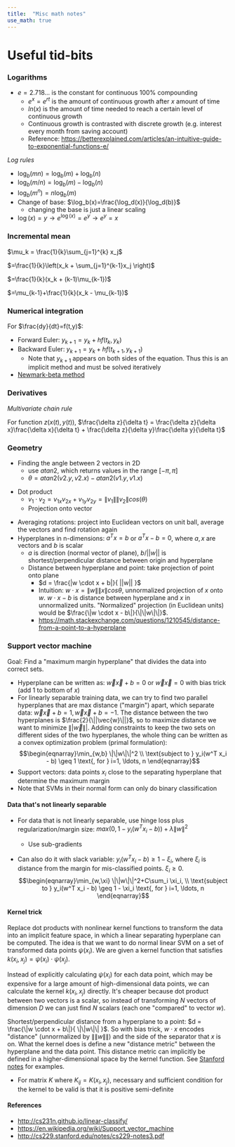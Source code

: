 ```yaml
---
title:  "Misc math notes"
use_math: true
---
```


# Useful tid-bits 

### Logarithms 

* $e=2.718\dots$ is the constant for continuous 100% compounding
    * $e^x = e^{rt}$ is the amount of continuous growth after $x$ amount of time 
    * $ln(x)$ is the amount of time needed to reach a certain level of continuous growth 
    * Continuous growth is contrasted with discrete growth (e.g. interest every month from saving account)
    * Reference: https://betterexplained.com/articles/an-intuitive-guide-to-exponential-functions-e/

_Log rules_

* $\log_b(mn) = \log_b(m)+\log_b(n)$
* $\log_b(m/n) = \log_b(m)-\log_b(n)$
* $\log_b(m^n) = n \log_b(m)$
* Change of base: $\log_b(x)=\frac{\log_d(x)}{\log_d(b)}$
    * changing the base is just a linear scaling 
* $\log(x)=y \rightarrow e^{\log(x)} = e^y \rightarrow e^y=x$

### Incremental mean 

$\mu_k = \frac{1}{k}\sum_{j=1}^{k} x_j$

$=\frac{1}{k}\left(x_k + \sum_{j=1}^{k-1}x_j \right)$

$=\frac{1}{k}(x_k + (k-1)\mu_{k-1})$

$=\mu_{k-1}+\frac{1}{k}(x_k - \mu_{k-1})$

### Numerical integration

For $\frac{dy}{dt}=f(t,y)$:

* Forward Euler: $y_{k+1}=y_k+hf(t_{k},y_{k})$
* Backward Euler: $y_{k+1}=y_k+hf(t_{k+1},y_{k+1})$
	* Note that $y_{k+1}$ appears on both sides of the equation. Thus this is an implicit method and must be solved iteratively
* [Newmark-beta method](https://en.wikipedia.org/wiki/Newmark-beta_method)

### Derivatives

_Multivariate chain rule_

For function $z(x(t),y(t))$, $\frac{\delta z}{\delta t} = \frac{\delta z}{\delta x}\frac{\delta x}{\delta t} + \frac{\delta z}{\delta y}\frac{\delta y}{\delta t}$

### Geometry

* Finding the angle between 2 vectors in 2D
    - use $atan2$, which returns values in the range $[-\pi, \pi]$
    - $\theta = atan2(v2.y, v2.x) - atan2(v1.y, v1.x)$
- Dot product
    - $v_1\cdot v_2 = v_{1x}v_{2x} + v_{1y}v_{2y}=\|v_1\| \|v_2\|cos(\theta)$
    - Projection onto vector
* Averaging rotations: project into Euclidean vectors on unit ball, average the vectors and find rotation again
* Hyperplanes in n-dimensions: $a^T x = b$ or $a^T x - b = 0$, where $a,x$ are vectors and $b$ is scalar
    * $a$ is direction (normal vector of plane), $b/||w||$ is shortest/perpendicular distance between origin and hyperplane
    * Distance between hyperplane and point: take projection of point onto plane
        * $d = \frac{|w \cdot x + b|}{ ||w|| }$
        * Intuition: $w \cdot x = \|w\|\|x\|cos\theta$, unnormalized projection of $x$ onto $w$. $w \cdot x - b$ is distance between hyperplane and $x$ in unnormalized units. "Normalized" projection (in Euclidean units) would be $\frac{\|w \cdot x - b\|}{\|\|w\|\|}$. 
        * https://math.stackexchange.com/questions/1210545/distance-from-a-point-to-a-hyperplane


### Support vector machine

Goal: Find a "maximum margin hyperplane" that divides the data into correct sets. 

* Hyperplane can be written as: $\vec{w}\vec{x}+b = 0$ or $\vec{w}\vec{x}=0$ with bias trick (add $1$ to bottom of $x$)
* For linearly separable training data, we can try to find two parallel hyperplanes that are max distance ("margin") apart, which separate data: $\vec{w}\vec{x}+b=1, \vec{w}\vec{x}+b=-1$. The distance between the two hyperplanes is $\frac{2}{\||\vec{w}\||}$, so to maximize distance we want to minimize $\||\vec{w}\||$. Adding constraints to keep the two sets on different sides of the two hyperplanes, the whole thing can be written as a convex optimization problem (primal formulation): 
$$\begin{eqnarray}\min_{w,b} \|\|w\|\|^2 \\ \text{subject to } y_i(w^T x_i - b) \geq 1 \text{, for } i=1, \ldots, n \end{eqnarray}$$
* Support vectors: data points $x_i$ close to the separating hyperplane that determine the maximum margin
* Note that SVMs in their normal form can only do binary classification

#### Data that's not linearly separable

* For data that is not linearly separable, use hinge loss plus regularization/margin size: $max(0, 1-y_i(w^T x_i - b)) + \lambda \|w\|^2$
    * Use sub-gradients

* Can also do it with slack variable: $y_i(w^T x_i - b) \geq 1 - \xi_i$, where $\xi_i$ is distance from the margin for mis-classified points. $\xi_i \geq 0$. 
$$\begin{eqnarray}\min_{w,\xi} \|\|w\|\|^2+C\sum_i \xi_i,  \\ \text{subject to } y_i(w^T x_i - b) \geq 1 - \xi_i \text{, for } i=1, \ldots, n \end{eqnarray}$$

#### Kernel trick

Replace dot products with nonlinear kernel functions to transform the data into an implicit feature space, in which a linear separating hyperplane can be computed. The idea is that we want to do normal linear SVM on a set of transformed data points $\psi(x_i)$. We are given a kernel function that satisfies $k(x_i, x_j)= \psi(x_i) \cdot \psi(x_j)$. 

Instead of explicitly calculating $\psi(x_i)$ for each data point, which may be expensive for a large amount of high-dimensional data points, we can calculate the kernel $k(x_i, x_j)$ directly. It's cheaper because dot product between two vectors is a scalar, so instead of transforming $N$ vectors of dimension $D$ we can just find $N$ scalars (each one "compared" to vector $w$).  

Shortest/perpendicular distance from a hyperplane to a point: $d = \frac{\|w \cdot x + b\|}{ \|\|w\|\| }$. So with bias trick, $w \cdot x$ encodes "distance" (unnormalized by $\|\|w\|\|$) and the side of the separator that $x$ is on. What the kernel does is define a new "distance metric" between the hyperplane and the data point. This distance metric can implicitly be defined in a higher-dimensional space by the kernel function. See [Stanford notes](http://cs229.stanford.edu/notes/cs229-notes3.pdf) for examples. 

* For matrix $K$ where $K_{ij} = K(x_i, x_j)$, necessary and sufficient condition for the kernel to be valid is that it is positive semi-definite

#### References

* <http://cs231n.github.io/linear-classify/>
* <https://en.wikipedia.org/wiki/Support_vector_machine>
* <http://cs229.stanford.edu/notes/cs229-notes3.pdf>    
